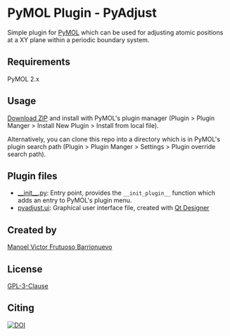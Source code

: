 # PyMOL Plugin - PyAdjust

Simple plugin for [PyMOL](https://pymol.org) which can be used for adjusting atomic positions at a XY plane within a periodic boundary system.

## Requirements

PyMOL 2.x

## Usage

[Download ZIP](https://github.com/mvfbarrionuevo/pyadjust/archive/master.zip)
and install with PyMOL's plugin manager
(Plugin > Plugin Manger > Install New Plugin > Install from local file).

Alternatively, you can clone this repo into a directory which is in PyMOL's plugin search path
(Plugin > Plugin Manger > Settings > Plugin override search path).

## Plugin files

* [\_\_init\_\_.py](__init__.py): Entry point, provides the `__init_plugin__` function which adds an entry to PyMOL's plugin menu.
* [pyadjust.ui](pyadjust.ui): Graphical user interface file, created with [Qt Designer](http://doc.qt.io/qt-5/qtdesigner-manual.html)

## Created by

[Manoel Victor Frutuoso Barrionuevo](manoelvfb@live.ca)

## License

[GPL-3-Clause](LICENSE)

## Citing

[![DOI](https://zenodo.org/badge/451249743.svg)](https://zenodo.org/badge/latestdoi/451249743)
